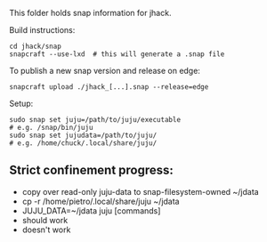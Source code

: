 This folder holds snap information for jhack.

Build instructions:
    
    cd jhack/snap
    snapcraft --use-lxd  # this will generate a .snap file

To publish a new snap version and release on edge:

    snapcraft upload ./jhack_[...].snap --release=edge 

Setup:

    sudo snap set juju=/path/to/juju/executable
    # e.g. /snap/bin/juju
    sudo snap set jujudata=/path/to/juju/ 
    # e.g. /home/chuck/.local/share/juju/


## Strict confinement progress:

- copy over read-only juju-data to snap-filesystem-owned ~/jdata
- cp -r /home/pietro/.local/share/juju ~/jdata
- JUJU_DATA=~/jdata juju [commands] 
- should work
- doesn't work
